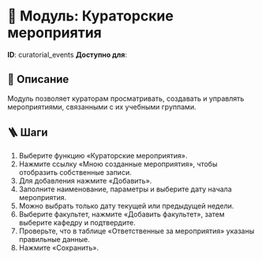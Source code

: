 # 📘 Модуль: Кураторские мероприятия
**ID**: curatorial_events
**Доступно для**: 

## 📝 Описание
Модуль позволяет кураторам просматривать, создавать и управлять мероприятиями, связанными с их учебными группами.

## 🪜 Шаги
1. Выберите функцию «Кураторские мероприятия».
2. Нажмите ссылку «Мною созданные мероприятия», чтобы отобразить собственные записи.
3. Для добавления нажмите «Добавить».
4. Заполните наименование, параметры и выберите дату начала мероприятия.
5. Можно выбрать только дату текущей или предыдущей недели.
6. Выберите факультет, нажмите «Добавить факультет», затем выберите кафедру и подтвердите.
7. Проверьте, что в таблице «Ответственные за мероприятия» указаны правильные данные.
8. Нажмите «Сохранить».
